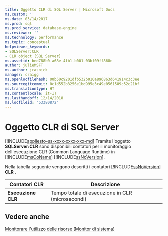 ```yaml
---
title: Oggetto CLR di SQL Server | Microsoft Docs
ms.custom: ''
ms.date: 03/14/2017
ms.prod: sql
ms.prod_service: database-engine
ms.reviewer: ''
ms.technology: performance
ms.topic: conceptual
helpviewer_keywords:
- SQLServer:CLR
- CLR object [SQL Server]
ms.assetid: bed788b0-a68e-4fb1-b001-03bf09ff868e
author: julieMSFT
ms.author: jrasnick
manager: craigg
ms.openlocfilehash: 00b50c9201dfb532b010a896863d641914c3c3ee
ms.sourcegitcommit: 0c1d552b3256e1bd995e3c49e0561589c52c21bf
ms.translationtype: HT
ms.contentlocale: it-IT
ms.lasthandoff: 12/14/2018
ms.locfileid: "53380872"
---
```

# <a name="sql-server-clr-object"></a>Oggetto CLR di SQL Server
[!INCLUDE[appliesto-ss-xxxx-xxxx-xxx-md](../../includes/appliesto-ss-xxxx-xxxx-xxx-md.md)]
  Tramite l'oggetto **SQLServer:CLR** sono disponibili contatori per il monitoraggio dell'esecuzione CLR (Common Language Runtime) in [!INCLUDE[msCoName](../../includes/msconame-md.md)] [!INCLUDE[ssNoVersion](../../includes/ssnoversion-md.md)].  
  
 Nella tabella seguente vengono descritti i contatori [!INCLUDE[ssNoVersion](../../includes/ssnoversion-md.md)] **CLR** .  
  
|Contatori CLR|Descrizione|  
|------------------|-----------------|  
|**Esecuzione CLR**|Tempo totale di esecuzione in CLR (microsecondi)|  
  
## <a name="see-also"></a>Vedere anche  
 [Monitorare l'utilizzo delle risorse &#40;Monitor di sistema&#41;](../../relational-databases/performance-monitor/monitor-resource-usage-system-monitor.md)  
  
  
